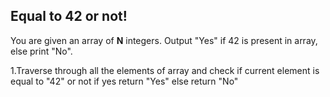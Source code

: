 ## Equal to 42 or not!

You are given an array of **N** integers. Output "Yes" if 42 is present in array, else print "No".

1.Traverse through all the elements of array and check if current element is equal to "42" or not if yes return "Yes" else return  "No"